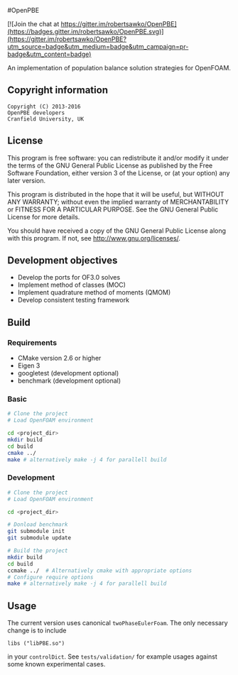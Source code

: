 #OpenPBE

[![Join the chat at https://gitter.im/robertsawko/OpenPBE](https://badges.gitter.im/robertsawko/OpenPBE.svg)](https://gitter.im/robertsawko/OpenPBE?utm_source=badge&utm_medium=badge&utm_campaign=pr-badge&utm_content=badge)


An implementation of population balance solution strategies for OpenFOAM.

## Copyright information

    Copyright (C) 2013-2016
    OpenPBE developers
    Cranfield University, UK

## License
This program is free software: you can redistribute it and/or modify
it under the terms of the GNU General Public License as published by
the Free Software Foundation, either version 3 of the License, or
(at your option) any later version.

This program is distributed in the hope that it will be useful,
but WITHOUT ANY WARRANTY; without even the implied warranty of
MERCHANTABILITY or FITNESS FOR A PARTICULAR PURPOSE.  See the
GNU General Public License for more details.

You should have received a copy of the GNU General Public License
along with this program.  If not, see <http://www.gnu.org/licenses/>.

## Development objectives

 * Develop the ports for OF3.0 solves
 * Implement method of classes (MOC)
 * Implement quadrature method of moments (QMOM)
 * Develop consistent testing framework

## Build

### Requirements

 * CMake version 2.6 or higher
 * Eigen 3
 * googletest (development optional)
 * benchmark (development optional)


### Basic

```bash
# Clone the project
# Load OpenFOAM environment

cd <project_dir>
mkdir build
cd build
cmake ../
make # alternatively make -j 4 for parallell build
```

### Development

```bash
# Clone the project
# Load OpenFOAM environment

cd <project_dir>

# Donload benchmark
git submodule init
git submodule update 

# Build the project
mkdir build
cd build
ccmake ../  # Alternatively cmake with appropriate options
# Configure require options
make # alternatively make -j 4 for parallell build
```

## Usage

The current version uses canonical `twoPhaseEulerFoam`. The only necessary
change is to include

```
libs ("libPBE.so")
``` 
in your `controlDict`. See `tests/validation/` for example usages against some
known experimental cases.
